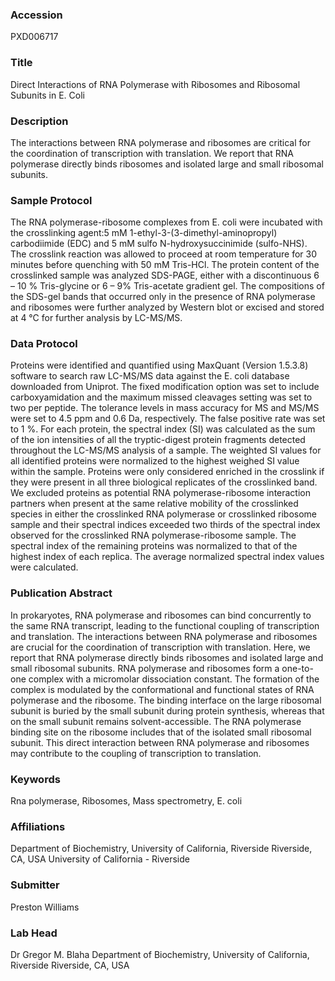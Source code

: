### Accession
PXD006717

### Title
Direct Interactions of RNA Polymerase with Ribosomes and Ribosomal Subunits in E. Coli

### Description
The interactions between RNA polymerase and ribosomes are critical for the coordination of transcription with translation. We report that RNA polymerase directly binds ribosomes and isolated large and small ribosomal subunits.

### Sample Protocol
The RNA polymerase-ribosome complexes from E. coli were incubated with the crosslinking agent:5 mM 1-ethyl-3-(3-dimethyl-aminopropyl) carbodiimide (EDC) and 5 mM sulfo N-hydroxysuccinimide (sulfo-NHS). The crosslink reaction was allowed to proceed at room temperature for 30 minutes before quenching with 50 mM Tris-HCl. The protein content of the crosslinked sample was analyzed SDS-PAGE, either with a discontinuous 6 – 10 % Tris-glycine or 6 – 9% Tris-acetate gradient gel. The compositions of the SDS-gel bands that occurred only in the presence of RNA polymerase and ribosomes were further analyzed by Western blot or excised and stored at 4 °C for further analysis by LC-MS/MS.

### Data Protocol
Proteins were identified and quantified using MaxQuant (Version 1.5.3.8) software to search raw LC-MS/MS data against the E. coli database downloaded from Uniprot. The fixed modification option was set to include carboxyamidation and the maximum missed cleavages setting was set to two per peptide. The tolerance levels in mass accuracy for MS and MS/MS were set to 4.5 ppm and 0.6 Da, respectively. The false positive rate was set to 1 %. For each protein, the spectral index (SI) was calculated as the sum of the ion intensities of all the tryptic-digest protein fragments detected throughout the LC-MS/MS analysis of a sample. The weighted SI values for all identified proteins were normalized to the highest weighed SI value within the sample. Proteins were only considered enriched in the crosslink if they were present in all three biological replicates of the crosslinked band. We excluded proteins as potential RNA polymerase-ribosome interaction partners when present at the same relative mobility of the crosslinked species in either the crosslinked RNA polymerase or crosslinked ribosome sample and their spectral indices exceeded two thirds of the spectral index observed for the crosslinked RNA polymerase-ribosome sample. The spectral index of the remaining proteins was normalized to that of the highest index of each replica. The average normalized spectral index values were calculated.

### Publication Abstract
In prokaryotes, RNA polymerase and ribosomes can bind concurrently to the same RNA transcript, leading to the functional coupling of transcription and translation. The interactions between RNA polymerase and ribosomes are crucial for the coordination of transcription with translation. Here, we report that RNA polymerase directly binds ribosomes and isolated large and small ribosomal subunits. RNA polymerase and ribosomes form a one-to-one complex with a micromolar dissociation constant. The formation of the complex is modulated by the conformational and functional states of RNA polymerase and the ribosome. The binding interface on the large ribosomal subunit is buried by the small subunit during protein synthesis, whereas that on the small subunit remains solvent-accessible. The RNA polymerase binding site on the ribosome includes that of the isolated small ribosomal subunit. This direct interaction between RNA polymerase and ribosomes may contribute to the coupling of transcription to translation.

### Keywords
Rna polymerase, Ribosomes, Mass spectrometry, E. coli

### Affiliations
Department of Biochemistry, University of California, Riverside Riverside, CA, USA
University of California - Riverside

### Submitter
Preston Williams

### Lab Head
Dr Gregor M. Blaha
Department of Biochemistry, University of California, Riverside Riverside, CA, USA



